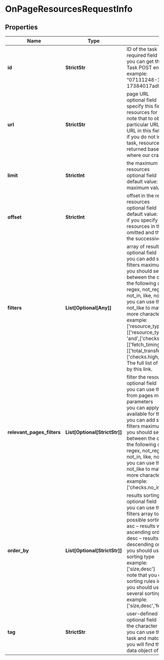 # OnPageResourcesRequestInfo


## Properties

| Name | Type | Description | Notes |
|------------ | ------------- | ------------- | -------------|
**id** | **StrictStr** | ID of the task<br>required field<br>you can get this ID in the response of the Task POST endpoint<br>example:<br>“07131248-1535-0216-1000-17384017ad04” |[optional]|
**url** | **StrictStr** | page URL<br>optional field<br>specify this field if you want to get the resources for a specific page<br>note that to obtain resource’s meta from a particular URL, you should specify the URL in this field;<br>if you do not indicate a url when setting a task, resource’s meta in the results will be returned based on the data from the page where our crawler first saw the resource |[optional]|
**limit** | **StrictInt** | the maximum number of returned resources<br>optional field<br>default value: 100<br>maximum value: 1000 |[optional]|
**offset** | **StrictInt** | offset in the results array of returned resources<br>optional field<br>default value: 0<br>if you specify the 10 value, the first ten resources in the results array will be omitted and the data will be provided for the successive resources |[optional]|
**filters** | **List[Optional[Any]]** | array of results filtering parameters<br>optional field<br>you can add several filters at once (8 filters maximum)<br>you should set a logical operator and, or between the conditions<br>the following operators are supported:<br>regex, not_regex, <, <=, >, >=, =, <>, in, not_in, like, not_like<br>you can use the % operator with like and not_like to match any string of zero or more characters<br>example:<br>['resource_type','=','stylesheet']<br>[['resource_type','=','image'],<br>'and',['checks.is_https','=',false]]<br>[['fetch_timing.duration_time','>',1],'and',[['total_transfer_size','>',100],'or',['checks.high_loading_time','=',true]]]<br>The full list of possible filters is available by this link. |[optional]|
**relevant_pages_filters** | **List[Optional[StrictStr]]** | filter the resources by relevant pages<br>optional field<br>you can use this field to obtain resources from pages matching to the defined parameters<br>you can apply the same filters here as available for the pages endpoint<br>you can add several filters at once (8 filters maximum)<br>you should set a logical operator and, or between the conditions<br>the following operators are supported:<br>regex, not_regex, <, <=, >, >=, =, <>, in, not_in, like, not_like<br>you can use the % operator with like and not_like to match any string of zero or more characters<br>example:<br>['checks.no_image_title','=',true] |[optional]|
**order_by** | **List[Optional[StrictStr]]** | results sorting rules<br>optional field<br>you can use the same values as in the filters array to sort the results<br>possible sorting types:<br>asc – results will be sorted in the ascending order<br>desc – results will be sorted in the descending order<br>you should use a comma to set up a sorting type<br>example:<br>['size,desc']<br>note that you can set no more than three sorting rules in a single request<br>you should use a comma to separate several sorting rules<br>example:<br>['size,desc','fetch_timing.fetch_end,desc'] |[optional]|
**tag** | **StrictStr** | user-defined task identifier<br>optional field<br>the character limit is 255<br>you can use this parameter to identify the task and match it with the result<br>you will find the specified tag value in the data object of the response |[optional]|
